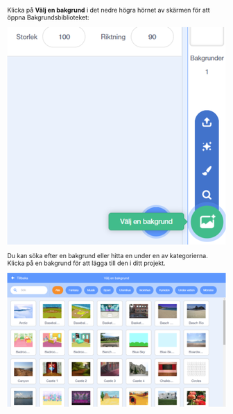 Klicka på **Välj en bakgrund** i det nedre högra hörnet av skärmen för att öppna Bakgrundsbiblioteket:

!['Välj en bakgrund'-ikonen markerad.](images/stage-choose.png)

Du kan söka efter en bakgrund eller hitta en under en av kategorierna. Klicka på en bakgrund för att lägga till den i ditt projekt.

![Bakgrundsbiblioteket.](images/backdrop.png)
